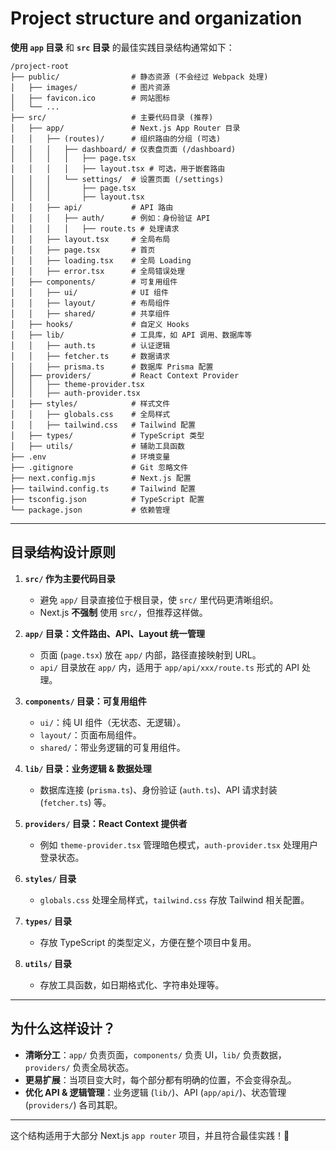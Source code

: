 # Project structure and organization

**使用 `app` 目录** 和 **`src` 目录** 的最佳实践目录结构通常如下：

```
/project-root
├── public/                # 静态资源 (不会经过 Webpack 处理)
│   ├── images/            # 图片资源
│   ├── favicon.ico        # 网站图标
│   └── ...
├── src/                   # 主要代码目录 (推荐)
│   ├── app/               # Next.js App Router 目录
│   │   ├── (routes)/      # 组织路由的分组 (可选)
│   │   │   ├── dashboard/ # 仪表盘页面 (/dashboard)
│   │   │   │   ├── page.tsx
│   │   │   │   ├── layout.tsx # 可选，用于嵌套路由
│   │   │   └── settings/  # 设置页面 (/settings)
│   │   │       ├── page.tsx
│   │   │       ├── layout.tsx
│   │   ├── api/           # API 路由
│   │   │   ├── auth/      # 例如：身份验证 API
│   │   │   │   ├── route.ts # 处理请求
│   │   ├── layout.tsx     # 全局布局
│   │   ├── page.tsx       # 首页
│   │   ├── loading.tsx    # 全局 Loading
│   │   ├── error.tsx      # 全局错误处理
│   ├── components/        # 可复用组件
│   │   ├── ui/            # UI 组件
│   │   ├── layout/        # 布局组件
│   │   ├── shared/        # 共享组件
│   ├── hooks/             # 自定义 Hooks
│   ├── lib/               # 工具库，如 API 调用、数据库等
│   │   ├── auth.ts        # 认证逻辑
│   │   ├── fetcher.ts     # 数据请求
│   │   ├── prisma.ts      # 数据库 Prisma 配置
│   ├── providers/         # React Context Provider
│   │   ├── theme-provider.tsx
│   │   ├── auth-provider.tsx
│   ├── styles/            # 样式文件
│   │   ├── globals.css    # 全局样式
│   │   ├── tailwind.css   # Tailwind 配置
│   ├── types/             # TypeScript 类型
│   ├── utils/             # 辅助工具函数
├── .env                   # 环境变量
├── .gitignore             # Git 忽略文件
├── next.config.mjs        # Next.js 配置
├── tailwind.config.ts     # Tailwind 配置
├── tsconfig.json          # TypeScript 配置
└── package.json           # 依赖管理
```

---

## **目录结构设计原则**

1. **`src/` 作为主要代码目录**

   - 避免 `app/` 目录直接位于根目录，使 `src/` 里代码更清晰组织。
   - Next.js **不强制** 使用 `src/`，但推荐这样做。

2. **`app/` 目录：文件路由、API、Layout 统一管理**

   - 页面 (`page.tsx`) 放在 `app/` 内部，路径直接映射到 URL。
   - `api/` 目录放在 `app/` 内，适用于 `app/api/xxx/route.ts` 形式的 API 处理。

3. **`components/` 目录：可复用组件**

   - `ui/`：纯 UI 组件（无状态、无逻辑）。
   - `layout/`：页面布局组件。
   - `shared/`：带业务逻辑的可复用组件。

4. **`lib/` 目录：业务逻辑 & 数据处理**

   - 数据库连接 (`prisma.ts`)、身份验证 (`auth.ts`)、API 请求封装 (`fetcher.ts`) 等。

5. **`providers/` 目录：React Context 提供者**

   - 例如 `theme-provider.tsx` 管理暗色模式，`auth-provider.tsx` 处理用户登录状态。

6. **`styles/` 目录**

   - `globals.css` 处理全局样式，`tailwind.css` 存放 Tailwind 相关配置。

7. **`types/` 目录**

   - 存放 TypeScript 的类型定义，方便在整个项目中复用。

8. **`utils/` 目录**
   - 存放工具函数，如日期格式化、字符串处理等。

---

## **为什么这样设计？**

- **清晰分工**：`app/` 负责页面，`components/` 负责 UI，`lib/` 负责数据，`providers/` 负责全局状态。
- **更易扩展**：当项目变大时，每个部分都有明确的位置，不会变得杂乱。
- **优化 API & 逻辑管理**：业务逻辑 (`lib/`)、API (`app/api/`)、状态管理 (`providers/`) 各司其职。

---

这个结构适用于大部分 Next.js `app router` 项目，并且符合最佳实践！🚀
